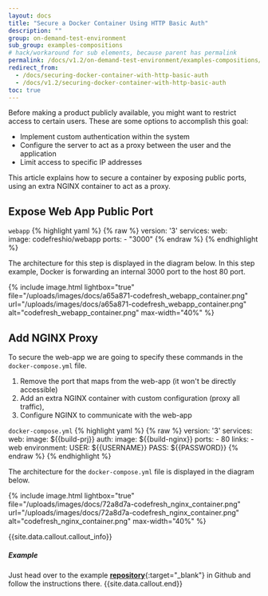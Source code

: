 ```yaml
---
layout: docs
title: "Secure a Docker Container Using HTTP Basic Auth"
description: ""
group: on-demand-test-environment
sub_group: examples-compositions
# hack/workaround for sub elements, because parent has permalink
permalink: /docs/v1.2/on-demand-test-environment/examples-compositions/securing-docker-container-with-http-basic-auth/ 
redirect_from:
  - /docs/securing-docker-container-with-http-basic-auth
  - /docs/v1.2/securing-docker-container-with-http-basic-auth
toc: true
---
```

Before making a product publicly available, you might want to restrict access to certain users. These are some options to accomplish this goal:

  - Implement custom authentication within the system
  - Configure the server to act as a proxy between the user and the application
  - Limit access to specific IP addresses

This article explains how to secure a container by exposing public ports, using an extra NGINX container to act as a proxy.

## Expose Web App Public Port

  `webapp`
{% highlight yaml %}
{% raw %}
version: '3'
services:
  web:  
    image: codefreshio/webapp
    ports:
      - "3000"
{% endraw %}
{% endhighlight %}

The architecture for this step is displayed in the diagram below. In this step example, Docker is forwarding an internal 3000 port to the host 80 port.

{% include 
image.html 
lightbox="true" 
file="/uploads/images/docs/a65a871-codefresh_webapp_container.png" 
url="/uploads/images/docs/a65a871-codefresh_webapp_container.png"
alt="codefresh_webapp_container.png" 
max-width="40%"
%}

## Add NGINX Proxy
To secure the web-app we are going to specify these commands in the ```docker-compose.yml``` file.

1. Remove the port that maps from the web-app (it won't be directly accessible)
2. Add an extra NGINX container with custom configuration (proxy all traffic),
3. Configure NGINX to communicate with the web-app

  `docker-compose.yml`
{% highlight yaml %}
{% raw %}
version: '3'
services:
  web:
    image: ${{build-prj}}
  auth:
    image: ${{build-nginx}}
    ports:
      - 80
    links:
      - web
    environment:
      USER: ${{USERNAME}}
      PASS: ${{PASSWORD}}
{% endraw %}
{% endhighlight %}
 
The architecture for the ```docker-compose.yml``` file is displayed in the diagram below.

{% include 
image.html 
lightbox="true" 
file="/uploads/images/docs/72a8d7a-codefresh_nginx_container.png" 
url="/uploads/images/docs/72a8d7a-codefresh_nginx_container.png"
alt="codefresh_nginx_container.png" 
max-width="40%"
%}

{{site.data.callout.callout_info}}
##### Example 

Just head over to the example [__repository__](https://github.com/codefreshdemo/cf-example-basic-auth-container){:target="_blank"} in Github and follow the instructions there.
{{site.data.callout.end}}
